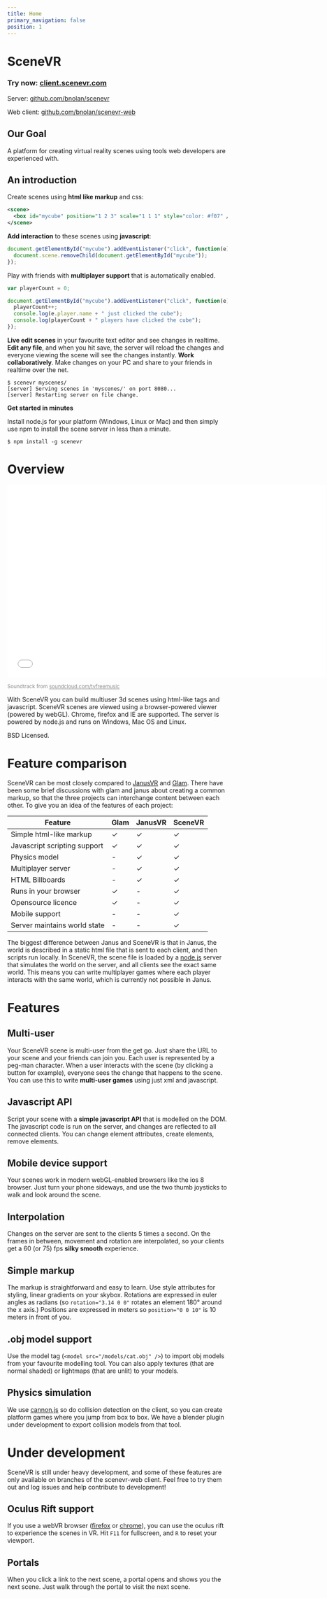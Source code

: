 ```yaml
---
title: Home
primary_navigation: false
position: 1
---
```


# SceneVR

### Try now: [client.scenevr.com](http://client.scenevr.com)

Server: [github.com/bnolan/scenevr](http://github.com/bnolan/scenevr)

Web client: [github.com/bnolan/scenevr-web](http://github.com/bnolan/scenevr-web)

## Our Goal

A platform for creating virtual reality scenes using tools web developers are experienced with.

## An introduction

Create scenes using **html like markup** and css:

```xml
<scene>
  <box id="mycube" position="1 2 3" scale="1 1 1" style="color: #f07" />
</scene>
```

**Add interaction** to these scenes using **javascript**:

```javascript
document.getElementById("mycube").addEventListener("click", function(e){
  document.scene.removeChild(document.getElementById("mycube"));
});
```

Play with friends with **multiplayer support** that is automatically enabled.

```javascript
var playerCount = 0;

document.getElementById("mycube").addEventListener("click", function(e){
  playerCount++;
  console.log(e.player.name + " just clicked the cube");
  console.log(playerCount + " players have clicked the cube");
});
```

**Live edit scenes** in your favourite text editor and see changes in realtime. **Edit any file**, and when you hit save, the server will reload the changes and everyone viewing the scene will see the changes instantly. **Work collaboratively**. Make changes on your PC and share to your friends in realtime over the net.

```
$ scenevr myscenes/
[server] Serving scenes in 'myscenes/' on port 8080...
[server] Restarting server on file change.
```

**Get started in minutes**

Install node.js for your platform (Windows, Linux or Mac) and then simply use npm to install the scene server in less than a minute.

```
$ npm install -g scenevr
```

# Overview

<iframe width="730" height="440" src="//www.youtube.com/embed/0safeTYH_WM?rel=0" frameborder="0" allowfullscreen></iframe>

<small style="opacity: 0.5">Soundtrack from <a href="https://soundcloud.com/tvfreemusic">soundcloud.com/tvfreemusic</a></small>

With SceneVR you can build multiuser 3d scenes using html-like tags and javascript. SceneVR scenes are viewed using a browser-powered viewer (powered by webGL). Chrome, firefox and IE are supported. The server is powered by node.js and runs on Windows, Mac OS and Linux.

BSD Licensed.

# Feature comparison

SceneVR can be most closely compared to [JanusVR](//janusvr.com) and [Glam](//glamjs.org). There have been some brief discussions with glam and janus about creating a common markup, so that the three projects can interchange content between each other. To give you an idea of the features of each project:

<p class="feature-comparison" />

Feature | Glam | JanusVR | SceneVR
--------|------|---------|--------
Simple html-like markup | ✓ | ✓ | ✓
Javascript scripting support | ✓ | ✓ | ✓
Physics model | - | ✓ | ✓
Multiplayer server | - | ✓ | ✓
HTML Billboards | - | ✓ | ✓
Runs in your browser | ✓ | - | ✓
Opensource licence | ✓ | - | ✓
Mobile support | - | - | ✓
Server maintains world state | - | - | ✓

The biggest difference between Janus and SceneVR is that in Janus, the world is described in a static html file that is sent to each client, and then scripts run locally. In SceneVR, the scene file is loaded by a [node.js](//nodejs.org) server that simulates the world on the server, and all clients see the exact same world. This means you can write multiplayer games where each player interacts with the same world, which is currently not possible in Janus.

# Features

## Multi-user

Your SceneVR scene is multi-user from the get go. Just share the URL to your scene and your friends can join you. Each user is represented by a peg-man character. When a user interacts with the scene (by clicking a button for example), everyone sees the change that happens to the scene. You can use this to write **multi-user games** using just xml and javascript.

## Javascript API

Script your scene with a **simple javascript API** that is modelled on the DOM. The javascript code is run on the server, and changes are reflected to all connected clients. You can change element attributes, create elements, remove elements.

## Mobile device support

Your scenes work in modern webGL-enabled browsers like the ios 8 browser. Just turn your phone sideways, and use the two thumb joysticks to walk and look around the scene.

## Interpolation

Changes on the server are sent to the clients 5 times a second. On the frames in between, movement and rotation are interpolated, so your clients get a 60 (or 75) fps **silky smooth** experience.

## Simple markup

The markup is straightforward and easy to learn. Use style attributes for styling, linear gradients on your skybox. Rotations are expressed in euler angles as radians (so `rotation="3.14 0 0"` rotates an element 180° around the x axis.) Positions are expressed in meters so `position="0 0 10"` is 10 meters in front of you.

## .obj model support

Use the model tag (`<model src="/models/cat.obj" />`) to import obj models from your favourite modelling tool. You can also apply textures (that are normal shaded) or lightmaps (that are unlit) to your models.

## Physics simulation

We use [cannon.js](http://cannonjs.org/) so do collision detection on the client, so you can create platform games where you jump from box to box. We have a blender plugin under development to export collision models from that tool.

# Under development

SceneVR is still under heavy development, and some of these features are only available on branches of the scenevr-web client. Feel free to try them out and log issues and help contribute to development!

## Oculus Rift support

If you use a webVR browser ([firefox](http://mozvr.com/downloads.html) or [chrome](http://blog.tojicode.com/2014/07/bringing-vr-to-chrome.html)), you can use the oculus rift to experience the scenes in VR. Hit `F11` for fullscreen, and `R` to reset your viewport.

## Portals

When you click a link to the next scene, a portal opens and shows you the next scene. Just walk through the portal to visit the next scene.
